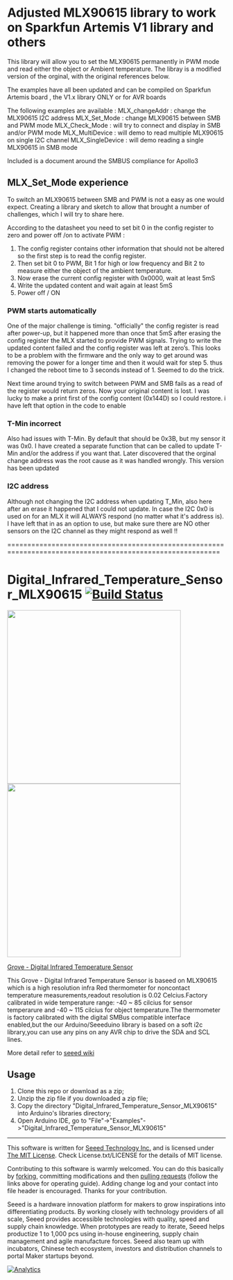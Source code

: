 # Adjusted MLX90615 library to work on Sparkfun Artemis V1 library and others

This library will allow you to set the MLX90615 permanently in PWM mode and read either the object or Ambient temperature.
The libray is a modified version of the orginal, with the original references below.

The examples have all been updated and can be compiled on Sparkfun Artemis board , the V1.x library ONLY or for AVR boards

The following examples are available :
MLX_changeAddr   : change the MLX90615 I2C address
MLX_Set_Mode     : change MLX90615 between SMB and PWM mode
MLX_Check_Mode   : will try to connect and display in SMB and/or PWM mode
MLX_MultiDevice  : will demo to read multiple MLX90615 on single I2C channel
MLX_SingleDevice : will demo reading a single MLX90615 in SMB mode

Included is a document around the SMBUS compliance for Apollo3

## MLX_Set_Mode experience
To switch an MLX90615 between SMB and PWM is not a easy as one would expect. Creating a library and sketch to allow that brought a number of challenges, which I will try to share here.

According to the datasheet you need to set bit 0 in the config register to zero and power off /on to activate PWM :
1. The config register contains other information that should not be altered so the first step is to read the config register.
2. Then set bit 0 to PWM, Bit 1 for high or low frequency and Bit 2 to measure either the object of the ambient temperature.
3. Now erase the current config register with 0x0000, wait at least 5mS
4. Write the updated content and wait again at least 5mS
5. Power off / ON

### PWM starts automatically

One of the major challenge is timing. "officially" the config register is read after power-up, but it happened more than once that 5mS after erasing the config register the MLX started to provide PWM signals. Trying to write the updated content failed and the config register was left at zero’s.
This looks to be a problem with the firmware and the only way to get around was removing the power for a longer time and then it would wait for step 5. thus I changed the reboot time to 3 seconds instead of 1. Seemed to do the trick.

Next time around trying to switch between PWM and SMB fails as a read of the register would return zeros. Now your original content is lost. I was lucky to make a print first of the config content (0x144D) so I could restore. i have left that option in the code to enable

### T-Min incorrect

Also had issues with T-Min. By default that should be 0x3B, but my sensor it was 0x0. I have created a separate function that can be called to update T-Min and/or the address if you want that. Later discovered that the orginal change address was the root cause as it was handled wrongly. This version has been updated

### I2C address

Although not changing the I2C address when updating T_Min, also here after an erase it happened that I could not update. In case the I2C 0x0 is used on for an MLX it will ALWAYS respond (no matter what it's address is). I have left that in as an option to use, but make sure there are NO other sensors on the I2C channel as they might respond as well !!

===========================================================================================================



# Digital_Infrared_Temperature_Sensor_MLX90615  [![Build Status](https://travis-ci.com/AsharaStudios/Digital_Infrared_Temperature_Sensor_MLX90615.svg?branch=master)](https://travis-ci.com/AsharaStudios/Digital_Infrared_Temperature_Sensor_MLX90615)

<img src=https://statics3.seeedstudio.com/images/product/101020077%201.jpg width=400> <img src=https://statics3.seeedstudio.com/product/101020077%201_01.jpg width=400>

[Grove - Digital Infrared Temperature Sensor](https://www.seeedstudio.com/Grove-Digital-Infrared-Temperature-Sensor-p-2385.html)

This Grove - Digital Infrared Temperature Sensor is baseed on MLX90615 which is a high resolution infra Red thermometer for noncontact temperature measurements,readout resolution is 0.02 Celcius.Factory calibrated in wide temperature range: -40 ~ 85 cilcius for sensor temperarure and -40 ~ 115 cilcius for object temperature.The thermometer is factory calibrated with the digital SMBus compatible interface enabled,but the our Arduino/Seeeduino library is based on a soft i2c library,you can use any pins on any AVR chip to drive the SDA and SCL lines.

More detail refer to [seeed wiki](http://wiki.seeedstudio.com/Grove-Digital_Infrared_Temperature_Sensor/)

## Usage

1. Clone this repo or download as a zip;
2. Unzip the zip file if you downloaded a zip file;
3. Copy the directory "Digital_Infrared_Temperature_Sensor_MLX90615" into Arduino's libraries directory;
4. Open Arduino IDE, go to "File"->"Examples"->"Digital_Infrared_Temperature_Sensor_MLX90615"

----

This software is written for [Seeed Technology Inc.](http://www.seeed.cc) and is licensed under [The MIT License](http://opensource.org/licenses/mit-license.php). Check License.txt/LICENSE for the details of MIT license.

Contributing to this software is warmly welcomed. You can do this basically by
[forking](https://help.github.com/articles/fork-a-repo), committing modifications and then [pulling requests](https://help.github.com/articles/using-pull-requests) (follow the links above
for operating guide). Adding change log and your contact into file header is encouraged.
Thanks for your contribution.

Seeed is a hardware innovation platform for makers to grow inspirations into differentiating products. By working closely with technology providers of all scale, Seeed provides accessible technologies with quality, speed and supply chain knowledge. When prototypes are ready to iterate, Seeed helps productize 1 to 1,000 pcs using in-house engineering, supply chain management and agile manufacture forces. Seeed also team up with incubators, Chinese tech ecosystem, investors and distribution channels to portal Maker startups beyond.

[![Analytics](https://ga-beacon.appspot.com/UA-46589105-3/Digital_Infrared_Temperature_Sensor_MLX90615)](https://github.com/igrigorik/ga-beacon)
